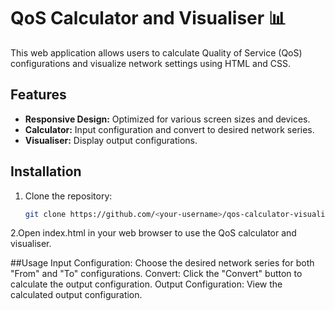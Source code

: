 # QoS Calculator and Visualiser 📊

This web application allows users to calculate Quality of Service (QoS) configurations and visualize network settings using HTML and CSS.

## Features
- **Responsive Design:** Optimized for various screen sizes and devices.
- **Calculator:** Input configuration and convert to desired network series.
- **Visualiser:** Display output configurations.

## Installation
1. Clone the repository:
   ```bash
   git clone https://github.com/<your-username>/qos-calculator-visualiser.git
2.Open index.html in your web browser to use the QoS calculator and visualiser.

##Usage
Input Configuration: Choose the desired network series for both "From" and "To" configurations.
Convert: Click the "Convert" button to calculate the output configuration.
Output Configuration: View the calculated output configuration.
